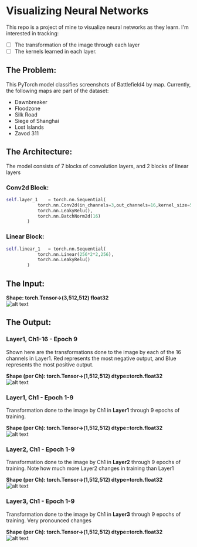 # Visualizing Neural Networks
This repo is a project of mine to visualize neural networks as they learn. I'm interested in tracking:
- [ ] The transformation of the image through each layer
- [ ] The kernels learned in each layer.

## The Problem: 
This PyTorch model classifies screenshots of Battlefield4 by map. 
Currently, the following maps are part of the dataset:
- Dawnbreaker
- Floodzone
- Silk Road
- Siege of Shanghai
- Lost Islands
- Zavod 311

## The Architecture: 
The model consists of 7 blocks of convolution layers, and 2 blocks of linear layers  
### Conv2d Block:
```python
self.layer_1    = torch.nn.Sequential(
            torch.nn.Conv2d(in_channels=3,out_channels=16,kernel_size=5,stride=1,padding=2,bias=True),
            torch.nn.LeakyRelu(),
            torch.nn.BatchNorm2d(16)
        )
```  
### Linear Block:
```python
self.linear_1   = torch.nn.Sequential(
            torch.nn.Linear(256*2*2,256),
            torch.nn.LeakyRelu()
        )
```
## The Input:    
**Shape: torch.Tensor->(3,512,512) float32**  
![alt text](https://github.com/steinshark/VisualizedML/blob/main/BaseImg.jpg?raw=true)

## The Output: 

### Layer1, Ch1-16 - Epoch 9
Shown here are the transformations done to the image by each of the 16 channels in Layer1. Red represents the most negative output, and Blue represents the most positive output.  

**Shape (per Ch): torch.Tensor->(1,512,512) dtype=torch.float32**  
![alt text](https://github.com/steinshark/VisualizedML/blob/main/Layer1_ep0.jpg?raw=true)


### Layer1, Ch1 - Epoch 1-9
Transformation done to the image by Ch1 in **Layer1** through 9 epochs of training.  

**Shape (per Ch): torch.Tensor->(1,512,512) dtype=torch.float32**  
![alt text](https://github.com/steinshark/VisualizedML/blob/main/Layer1_ch1.jpg?raw=true)


### Layer2, Ch1 - Epoch 1-9
Transformation done to the image by Ch1 in **Layer2** through 9 epochs of training. Note how much more Layer2 changes in training than Layer1  

**Shape (per Ch): torch.Tensor->(1,512,512) dtype=torch.float32**  
![alt text](https://github.com/steinshark/VisualizedML/blob/main/Layer2_ch1.jpg?raw=true)


### Layer3, Ch1 - Epoch 1-9
Transformation done to the image by Ch1 in **Layer3** through 9 epochs of training. Very pronounced changes

**Shape (per Ch): torch.Tensor->(1,512,512) dtype=torch.float32**  
![alt text](https://github.com/steinshark/VisualizedML/blob/main/Layer3_ch1.jpg?raw=true)